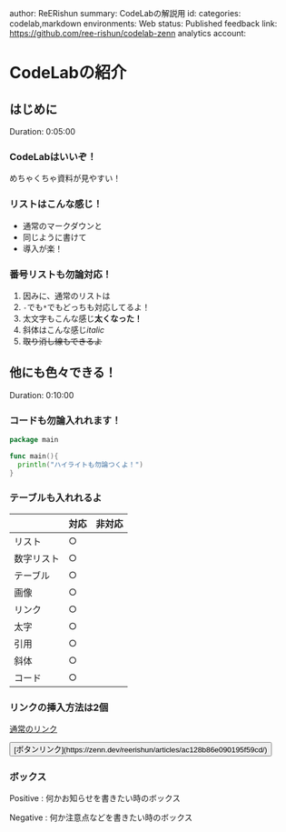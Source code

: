 author: ReERishun
summary: CodeLabの解説用
id: 
categories: codelab,markdown
environments: Web
status: Published
feedback link: https://github.com/ree-rishun/codelab-zenn
analytics account:

# CodeLabの紹介

## はじめに
Duration: 0:05:00

### CodeLabはいいぞ！
めちゃくちゃ資料が見やすい！

### リストはこんな感じ！

- 通常のマークダウンと
- 同じように書けて
- 導入が楽！

### 番号リストも勿論対応！

1. 因みに、通常のリストは
2. `-`でも`*`でもどっちも対応してるよ！
3. 太文字もこんな感じ**太くなった！**
4. 斜体はこんな感じ*italic*
5. ~~取り消し線もできるよ~~


## 他にも色々できる！
Duration: 0:10:00


### コードも勿論入れれます！

```go
package main

func main(){
  println("ハイライトも勿論つくよ！")
}
```

### テーブルも入れれるよ
|            | 対応 | 非対応 |
| ---------- | ---- | ------ |
| リスト　　 | ○   |  |
| 数字リスト | ○   |  |
| テーブル　 | ○   |  |
| 画像　　　 | ○   |  |
| リンク     | ○   |  |
| 太字       | ○   |  |
| 引用       | ○   |  |
| 斜体       | ○   |  |
| コード     | ○   |  |

### リンクの挿入方法は2個
[通常のリンク](https://zenn.dev/reerishun/articles/ac128b86e090195f59cd/)

<button>
  [ボタンリンク](https://zenn.dev/reerishun/articles/ac128b86e090195f59cd/)
</button>


### ボックス
Positive
: 何かお知らせを書きたい時のボックス

Negative
: 何か注意点などを書きたい時のボックス
